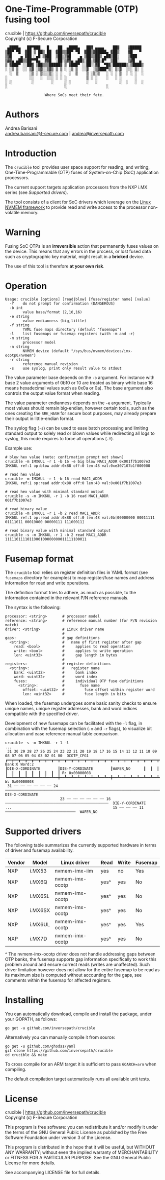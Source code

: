 One-Time-Programmable (OTP) fusing tool
=======================================

crucible | https://github.com/inversepath/crucible  
Copyright (c) F-Secure Corporation

```
 ▄████▄   ██▀███   █    ██  ▄████▄   ██▓ ▄▄▄▄    ██▓    ▓█████
▒██▀ ▀█  ▓██ ▒ ██▒ ██  ▓██▒▒██▀ ▀█  ▓██▒▓█████▄ ▓██▒    ▓█   ▀
▒▓█    ▄ ▓██ ░▄█ ▒▓██  ▒██░▒▓█    ▄ ▒██▒▒██▒ ▄██▒██░    ▒███
▒▓▓▄ ▄██▒▒██▀▀█▄  ▓▓█  ░██░▒▓▓▄ ▄██▒░██░▒██░█▀  ▒██░    ▒▓█  ▄
▒ ▓███▀ ░░██▓ ▒██▒▒▒█████▓ ▒ ▓███▀ ░░██░░▓█  ▀█▓░██████▒░▒████▒
░ ░▒ ▒  ░░ ▒▓ ░▒▓░░▒▓▒ ▒ ▒ ░ ░▒ ▒  ░░▓  ░▒▓███▀▒░ ▒░▓  ░░░ ▒░ ░
  ░  ▒     ░▒ ░ ▒░░░▒░ ░ ░   ░  ▒    ▒ ░▒░▒   ░ ░ ░ ▒  ░ ░ ░  ░
░          ░░   ░  ░░░ ░ ░ ░         ▒ ░ ░    ░   ░ ░      ░
░ ░         ░        ░     ░ ░       ░   ░          ░  ░   ░  ░
░                          ░                  ░

                  Where SoCs meet their fate.
```

Authors
=======

Andrea Barisani  
andrea.barisani@f-secure.com | andrea@inversepath.com  

Introduction
============

The `crucible` tool provides user space support for reading, and writing,
One-Time-Programmable (OTP) fuses of System-on-Chip (SoC) application
processors.

The current support targets application processors from the NXP i.MX series
(see _Supported drivers_).

The tool consists of a client for SoC drivers which leverage on the
[Linux NVMEM framework](https://github.com/torvalds/linux/blob/master/Documentation/nvmem/nvmem.txt)
to provide read and write access to the processor non-volatile memory.

Warning
=======

Fusing SoC OTPs is an **irreversible** action that permanently fuses values on
the device. This means that any errors in the process, or lost fused data such
as cryptographic key material, might result in a **bricked** device.

The use of this tool is therefore **at your own risk**.

Operation
=========

```
Usage: crucible [options] [read|blow] [fuse/register name] [value]
  -Y	do not prompt for confirmation (DANGEROUS)
  -b int
    	value base/format (2,10,16)
  -e string
    	value endianness (big,little)
  -f string
    	YAML fuse maps directory (default "fusemaps")
  -l	list fusemaps or fusemap registers (with -m and -r)
  -m string
    	processor model
  -n string
    	NVMEM device (default "/sys/bus/nvmem/devices/imx-ocotp0/nvmem")
  -r string
    	reference manual revision
  -s	use syslog, print only result value to stdout
```

The value parameter base depends on the `-b` argument. For instance with base 2
value arguments of 0b10 or 10 are treated as binary while base 16 means
hexadecimal values such as 0x0a or 0a). The base argument also controls the
output value format when reading.

The value parameter endianness depends on the `-e` argument. Typically most
values should remain big-endian, however certain tools, such as the ones
creating the `SRK_HASH` for secure boot purposes, may already prepare their
output in little-endian format.

The syslog flag (`-s`) can be used to ease batch processing and limiting
standard output to solely read or blown values while redirecting all logs to
syslog, this mode requires to force all operations (`-Y`).

Example use:

```
# blow hex value (note: confirmation prompt not shown)
crucible -m IMX6UL -r 1 -b 16 -e big blow MAC1_ADDR 0x001f7b1007e3
IMX6UL ref:1 op:blow addr:0x88 off:0 len:48 val:0xe307107b1f000000

# read hex value
crucible -m IMX6UL -r 1 -b 16 read MAC1_ADDR
IMX6UL ref:1 op:read addr:0x88 off:0 len:48 val:0x001f7b1007e3

# read hex value with minimal standard output
crucible -s -m IMX6UL -r 1 -b 16 read MAC1_ADDR
001f7b1007e3

# read binary value
crucible -m IMX6UL -r 1 -b 2 read MAC1_ADDR
IMX6UL ref:1 op:read addr:0x88 off:0 len:48 val:0b[00000000 00011111 01111011 00010000 00000111 11100011]

# read binary value with minimal standard output
crucible -s -m IMX6UL -r 1 -b 2 read MAC1_ADDR
1111101111011000100000000011111100011
```

Fusemap format
==============

The `crucible` tool relies on register definition files in YAML format (see
`fusemaps` directory for examples) to map register/fuse names and address
information for read and write operations.

The definition format tries to adhere, as much as possible, to the information
contained in the relevant P/N reference manuals.

The syntax is the following:

```
processor: <string>       # processor model
reference: <string>       # reference manual number (for P/N revision match)
driver: <string>          # Linux driver name
                          #
gaps:                     # gap definitions
  <string>:               #   name of first register after gap
    read: <bool>          #     applies to read operation
    write: <bool>         #     applies to write operation
    len: <uint32>         #     gap length in bytes
                          #
registers:                # register definitions
  <string>:               #   register name
    bank: <uint32>        #     bank index
    word: <uint32>        #     word index
    fuses:                #     individual OTP fuse definitions
      <string>:           #       fuse name
        offset: <uint32>  #         fuse offset within register word
        len: <uint32>     #         fuse length in bits
```

When loaded, the fusemap undergoes some basic sanity checks to ensure unique
names, unique register addresses, bank and word indices compatible with the
specified driver.

Development of new fusemaps can be facilitated with the `-l` flag, in
combination with the fusemap selection (`-m` and `-r` flags), to visualize bit
allocation and ease reference manual table comparison.

```
crucible -s -m IMX6UL -r 1 -l
...
 31 30 29 28 27 26 25 24 23 22 21 20 19 18 17 16 15 14 13 12 11 10 09 08 07 06 05 04 03 02 01 00  OCOTP_CFG1
┏━━┳━━┳━━┳━━┳━━┳━━┳━━┳━━┳━━┳━━┳━━┳━━┳━━┳━━┳━━┳━━┳━━┳━━┳━━┳━━┳━━┳━━┳━━┳━━┳━━┳━━┳━━┳━━┳━━┳━━┳━━┳━━┓ Bank:0 Word:2
┃DIE-X-CORDINATE        ┃DIE-Y-CORDINATE        ┃WAFER_NO      ┃  ┃  ┃  ┃  ┃  ┃  ┃  ┃  ┃  ┃  ┃  ┃ R: 0x00000008
┗━━┻━━┻━━┻━━┻━━┻━━┻━━┻━━╋━━┻━━┻━━┻━━┻━━┻━━┻━━┻━━╋━━┻━━┻━━┻━━┻━━┻━━┻━━┻━━╋━━┻━━┻━━┻━━┻━━┻━━┻━━┻━━┛ W: 0x00000008
 31 ┄┄ ┄┄ ┄┄ ┄┄ ┄┄ ┄┄ 24 ───────────────────────────────────────────────────────────────────────  DIE-X-CORDINATE
                         23 ┄┄ ┄┄ ┄┄ ┄┄ ┄┄ ┄┄ 16 ───────────────────────────────────────────────  DIE-Y-CORDINATE
...                                              15 ┄┄ ┄┄ ┄┄ 11 ────────────────────────────────  WAFER_NO
```

Supported drivers
=================

The following table summarizes the currently supported hardware in terms of
driver and fusemap availability.

| Vendor | Model   | Linux driver    | Read  | Write | Fusemap |
|--------|---------|-----------------|-------|-------|---------|
| NXP    | i.MX53  | nvmem-imx-iim   | yes   | no    | Yes     |
| NXP    | i.MX6Q  | nvmem-imx-ocotp | yes^  | yes   | No      |
| NXP    | i.MX6SL | nvmem-imx-ocotp | yes^  | yes   | No      |
| NXP    | i.MX6SX | nvmem-imx-ocotp | yes^  | yes   | No      |
| NXP    | i.MX6UL | nvmem-imx-ocotp | yes^  | yes   | Yes     |
| NXP    | i.MX7D  | nvmem-imx-ocotp | yes^  | yes   | No      |

^ The nvmem-imx-ocotp driver does not handle addressing gaps between OTP banks,
the fusemap supports gap information specifically to work this problem around
and ensure correct reads (writes are unaffected). Such driver limitation
however does not allow for the entire fusemap to be read as its maximum size is
computed without accounting for the gaps, see comments within the fusemap for
affected registers.

Installing
==========

You can automatically download, compile and install the package, under your
GOPATH, as follows:

```
go get -u github.com/inversepath/crucible
```

Alternatively you can manually compile it from source:

```
go get -u github.com/ghodss/yaml
git clone https://github.com/inversepath/crucible
cd crucible && make
```

To cross compile for an ARM target it is sufficient to pass `GOARCH=arm` when
compiling.

The default compilation target automatically runs all available unit tests.

License
=======

crucible | https://github.com/inversepath/crucible  
Copyright (c) F-Secure Corporation

This program is free software: you can redistribute it and/or modify it under
the terms of the GNU General Public License as published by the Free Software
Foundation under version 3 of the License.

This program is distributed in the hope that it will be useful, but WITHOUT ANY
WARRANTY; without even the implied warranty of MERCHANTABILITY or FITNESS FOR A
PARTICULAR PURPOSE. See the GNU General Public License for more details.

See accompanying LICENSE file for full details.
